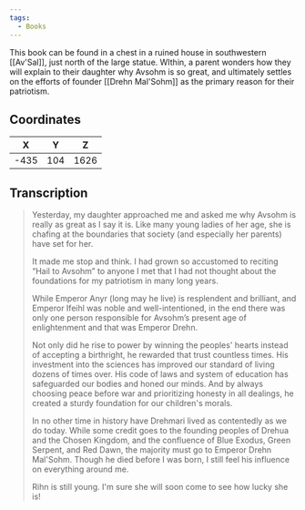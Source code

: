 ```yaml
---
tags:
  - Books
---
```


This book can be found in a chest in a ruined house in southwestern [[Av'Sal]], just north of the large statue. WIthin, a parent wonders how they will explain to their daughter why Avsohm is so great, and ultimately settles on the efforts of founder [[Drehn Mal'Sohm]] as the primary reason for their patriotism.

## Coordinates
| **X** | **Y** | **Z** |
| :---: | :---: | :---: |
| -435  |  104  | 1626  |

## Transcription
> Yesterday, my daughter approached me and asked me why Avsohm is really as great as I say it is. Like many young ladies of her age, she is chafing at the boundaries that society (and especially her parents) have set for her.
>
> It made me stop and think. I had grown so accustomed to reciting “Hail to Avsohm” to anyone I met that I had not thought about the foundations for my patriotism in many long years.
>
> While Emperor Anyr (long may he live) is resplendent and brilliant, and Emperor Ifeihl was noble and well-intentioned, in the end there was only one person responsible for Avsohm’s present age of enlightenment and that was Emperor Drehn.
>
> Not only did he rise to power by winning the peoples' hearts instead of accepting a birthright, he rewarded that trust countless times. His investment into the sciences has improved our standard of living dozens of times over. His code of laws and system of education has safeguarded our bodies and honed our minds. And by always choosing peace before war and prioritizing honesty in all dealings, he created a sturdy foundation for our children's morals.
>
> In no other time in history have Drehmari lived as contentedly as we do today. While some credit goes to the founding peoples of Drehua and the Chosen Kingdom, and the confluence of Blue Exodus, Green Serpent, and Red Dawn, the majority must go to Emperor Drehn Mal'Sohm. Though he died before I was born, I still feel his influence on everything around me.
>
> Rihn is still young. I'm sure she will soon come to see how lucky she is!

